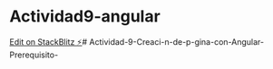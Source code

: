 # Actividad9-angular

[Edit on StackBlitz ⚡️](https://stackblitz.com/edit/entregable09-angular-gp6ofl)# Actividad-9-Creaci-n-de-p-gina-con-Angular-Prerequisito-
